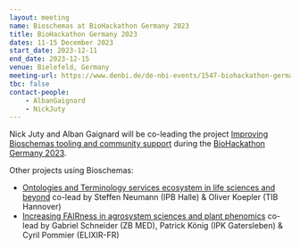```yaml
---
layout: meeting
name: Bioschemas at BioHackathon Germany 2023
title: BioHackathon Germany 2023
dates: 11-15 December 2023
start_date: 2023-12-11
end_date: 2023-12-15
venue: Bielefeld, Germany
meeting-url: https://www.denbi.de/de-nbi-events/1547-biohackathon-germany-2
tbc: false
contact-people:
    - AlbanGaignard
    - NickJuty
---
```


Nick Juty and Alban Gaignard will be co-leading the project [Improving Bioschemas tooling and community support](https://www.denbi.de/de-nbi-events/1618-improving-bioschemas-tooling-and-community-support) during the [BioHackathon Germany 2023](https://www.denbi.de/de-nbi-events/1547-biohackathon-germany-2).

Other projects using Bioschemas:
* [Ontologies and Terminology services ecosystem in life sciences and beyond](https://www.denbi.de/de-nbi-events/1604-ontologies-and-terminology-services-ecosystem-in-life-sciences-and-beyond) co-lead by Steffen Neumann (IPB Halle) & Oliver Koepler (TIB Hannover)
* [Increasing FAIRness in agrosystem sciences and plant phenomics](https://www.denbi.de/de-nbi-events/1619-increasing-fairness-in-agrosystem-sciences-and-plant-phenomics) co-lead by Gabriel Schneider (ZB MED), Patrick König (IPK Gatersleben) & Cyril Pommier (ELIXIR-FR)